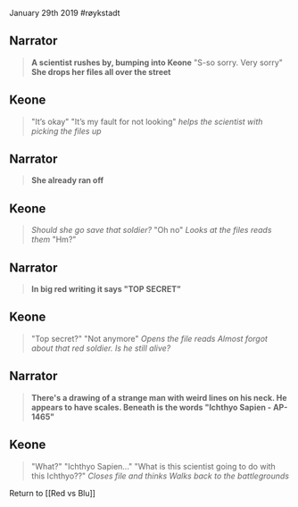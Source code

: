 January 29th 2019
#røykstadt 

Narrator
---
>**A scientist rushes by, bumping into Keone**
>"S-so sorry. Very sorry"
>**She drops her files all over the street**

Keone
---
>"It’s okay"
>"It’s my fault for not looking"
>_helps the scientist with picking the files up_

Narrator
---
>**She already ran off**

Keone
---
>_Should she go save that soldier?_
>"Oh no"
>_Looks at the files_
>_reads them_
>"Hm?"

Narrator
---
>**In big red writing it says "TOP SECRET"**

Keone
---
>"Top secret?"
>"Not anymore"
>_Opens the file_
>_reads_
>_Almost forgot about that red soldier. Is he still alive?_

Narrator
---
>**There's a drawing of a strange man with weird lines on his neck. He appears to have scales.
>Beneath is the words "Ichthyo Sapien - AP-1465"**

Keone
---
>"What?"
>"Ichthyo Sapien..."
>"What is this scientist going to do with this Ichthyo??"
>_Closes file and thinks_
>_Walks back to the battlegrounds_

Return to [[Red vs Blu]]